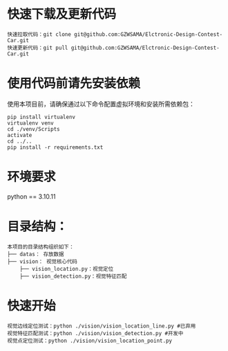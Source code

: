 # 快速下载及更新代码
```shell
快速拉取代码：git clone git@github.com:GZWSAMA/Elctronic-Design-Contest-Car.git
快速更新代码：git pull git@github.com:GZWSAMA/Elctronic-Design-Contest-Car.git
```

# 使用代码前请先安装依赖
使用本项目前，请确保通过以下命令配置虚拟环境和安装所需依赖包：
```shell
pip install virtualenv
virtualenv venv
cd ./venv/Scripts
activate
cd ../..
pip install -r requirements.txt
```
# 环境要求
python == 3.10.11

# 目录结构：
```
本项目的目录结构组织如下：
├── datas： 存放数据
├── vision： 视觉核心代码
    ├── vision_location.py：视觉定位
    ├── vision_detection.py：视觉特征匹配
```

# 快速开始
```shell
视觉边线定位测试：python ./vision/vision_location_line.py #已弃用
视觉特征匹配测试：python ./vision/vision_detection.py #开发中
视觉点定位测试：python ./vision/vision_location_point.py
```